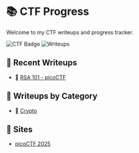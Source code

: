 # 📚 CTF Progress

Welcome to my CTF writeups and progress tracker.

![CTF Badge](https://img.shields.io/badge/CTF-Player-blue)
![Writeups](https://img.shields.io/badge/Writeups-1-green)


## 📂 Recent Writeups
- 🔐 [RSA 101 - picoCTF](./2025/picoCTF/writeups/example.md)


## 🧠 Writeups by Category
- 🔐 [Crypto](./2025/picoCTF/writeups/caesar.md)


## 📅 Sites
- [picoCTF 2025](./2025/picoCTF)
